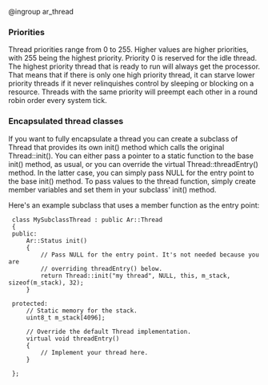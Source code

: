 @ingroup ar_thread

### Priorities

Thread priorities range from 0 to 255. Higher values are higher priorities, with 255 being the
highest priority. Priority 0 is reserved for the idle thread. The highest priority
thread that is ready to run will always get the processor. That means that if there is only one
high priority thread, it can starve lower priority threads if it never relinquishes control by
sleeping or blocking on a resource. Threads with the same priority will preempt each other in a
round robin order every system tick.

### Encapsulated thread classes

If you want to fully encapsulate a thread you can create a subclass of Thread that provides its
own init() method which calls the original Thread::init(). You can either pass a pointer to a
static function to the base init() method, as usual, or you can override the virtual
Thread::threadEntry() method. In the latter case, you can simply pass NULL for the entry point to
the base init() method. To pass values to the thread function, simply create member variables and
set them in your subclass' init() method.

Here's an example subclass that uses a member function as the entry point:
~~~~~{.cpp}
 class MySubclassThread : public Ar::Thread
 {
 public:
     Ar::Status init()
     {
         // Pass NULL for the entry point. It's not needed because you are
         // overriding threadEntry() below.
         return Thread::init("my thread", NULL, this, m_stack, sizeof(m_stack), 32);
     }

 protected:
     // Static memory for the stack.
     uint8_t m_stack[4096];

     // Override the default Thread implementation.
     virtual void threadEntry()
     {
         // Implement your thread here.
     }

 };
~~~~~



